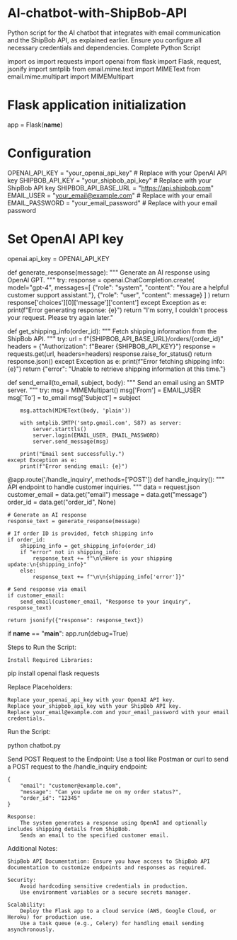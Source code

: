# AI-chatbot-with-ShipBob-API
Python script for the AI chatbot that integrates with email communication and the ShipBob API, as explained earlier. Ensure you configure all necessary credentials and dependencies.
Complete Python Script

import os
import requests
import openai
from flask import Flask, request, jsonify
import smtplib
from email.mime.text import MIMEText
from email.mime.multipart import MIMEMultipart

# Flask application initialization
app = Flask(__name__)

# Configuration
OPENAI_API_KEY = "your_openai_api_key"  # Replace with your OpenAI API key
SHIPBOB_API_KEY = "your_shipbob_api_key"  # Replace with your ShipBob API key
SHIPBOB_API_BASE_URL = "https://api.shipbob.com"
EMAIL_USER = "your_email@example.com"  # Replace with your email
EMAIL_PASSWORD = "your_email_password"  # Replace with your email password

# Set OpenAI API key
openai.api_key = OPENAI_API_KEY


def generate_response(message):
    """
    Generate an AI response using OpenAI GPT.
    """
    try:
        response = openai.ChatCompletion.create(
            model="gpt-4",
            messages=[
                {"role": "system", "content": "You are a helpful customer support assistant."},
                {"role": "user", "content": message}
            ]
        )
        return response['choices'][0]['message']['content']
    except Exception as e:
        print(f"Error generating response: {e}")
        return "I'm sorry, I couldn't process your request. Please try again later."


def get_shipping_info(order_id):
    """
    Fetch shipping information from the ShipBob API.
    """
    try:
        url = f"{SHIPBOB_API_BASE_URL}/orders/{order_id}"
        headers = {"Authorization": f"Bearer {SHIPBOB_API_KEY}"}
        response = requests.get(url, headers=headers)
        response.raise_for_status()
        return response.json()
    except Exception as e:
        print(f"Error fetching shipping info: {e}")
        return {"error": "Unable to retrieve shipping information at this time."}


def send_email(to_email, subject, body):
    """
    Send an email using an SMTP server.
    """
    try:
        msg = MIMEMultipart()
        msg['From'] = EMAIL_USER
        msg['To'] = to_email
        msg['Subject'] = subject

        msg.attach(MIMEText(body, 'plain'))

        with smtplib.SMTP('smtp.gmail.com', 587) as server:
            server.starttls()
            server.login(EMAIL_USER, EMAIL_PASSWORD)
            server.send_message(msg)

        print("Email sent successfully.")
    except Exception as e:
        print(f"Error sending email: {e}")


@app.route('/handle_inquiry', methods=['POST'])
def handle_inquiry():
    """
    API endpoint to handle customer inquiries.
    """
    data = request.json
    customer_email = data.get("email")
    message = data.get("message")
    order_id = data.get("order_id", None)

    # Generate an AI response
    response_text = generate_response(message)

    # If order ID is provided, fetch shipping info
    if order_id:
        shipping_info = get_shipping_info(order_id)
        if "error" not in shipping_info:
            response_text += f"\n\nHere is your shipping update:\n{shipping_info}"
        else:
            response_text += f"\n\n{shipping_info['error']}"

    # Send response via email
    if customer_email:
        send_email(customer_email, "Response to your inquiry", response_text)

    return jsonify({"response": response_text})


if __name__ == "__main__":
    app.run(debug=True)

Steps to Run the Script:

    Install Required Libraries:

pip install openai flask requests

Replace Placeholders:

    Replace your_openai_api_key with your OpenAI API key.
    Replace your_shipbob_api_key with your ShipBob API key.
    Replace your_email@example.com and your_email_password with your email credentials.

Run the Script:

python chatbot.py

Send POST Request to the Endpoint: Use a tool like Postman or curl to send a POST request to the /handle_inquiry endpoint:

    {
        "email": "customer@example.com",
        "message": "Can you update me on my order status?",
        "order_id": "12345"
    }

    Response:
        The system generates a response using OpenAI and optionally includes shipping details from ShipBob.
        Sends an email to the specified customer email.

Additional Notes:

    ShipBob API Documentation: Ensure you have access to ShipBob API documentation to customize endpoints and responses as required.

    Security:
        Avoid hardcoding sensitive credentials in production.
        Use environment variables or a secure secrets manager.

    Scalability:
        Deploy the Flask app to a cloud service (AWS, Google Cloud, or Heroku) for production use.
        Use a task queue (e.g., Celery) for handling email sending asynchronously.
